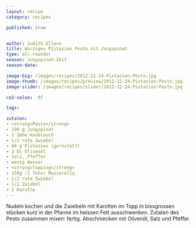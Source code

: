 ```yaml
---
layout: recipe
category: recipes

published: true


author: Judith Ellens
title: Würziges Pistazien Pesto mit Jungspinat
type: all-rounder
season: Jungspinat-Zeit
season-date:

image-big: /images/recipes/2012-12-24-Pistazien-Pesto.jpg
image-thumb: /images/recipes/preview/2012-12-24-Pistazien-Pesto.jpg
image-slider: /images/recipes/slider/2012-12-24-Pistazien-Pesto.jpg

co2-value:  97

tags:

zutaten:
- <strong>Pesto</strong>
- 100 g Jungspinat
- 1 Zehe Knoblauch
- 1/2 rote Zwiebel
- 60 g Pistazien (geröstet?)
- 2 EL Olivenöl
- Salz, Pfeffer
- wenig Wasser
- <strong>Topping</strong>
- 150g (1 Tüte) Mozzarella
- 1/2 rote Zwiebel
- 1/2 Zwiebel
- 1 Karotte
---
```


Nudeln kochen und die Zwiebeln mit Karotten im Topp in bissgrossen stücken kurz in der Pfanne im heissen Fett ausschwenken.
Zutaten des Pesto zusammen mixen: fertig. Abschmecken mit Olivenöl, Salz und Pfeffer.

